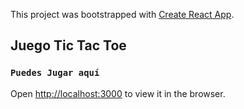 This project was bootstrapped with [Create React App](https://github.com/facebook/create-react-app).

## Juego Tic Tac Toe



### `Puedes Jugar aquí`


Open [http://localhost:3000](https://asmedina24.github.io/TicTacToe/index.html) to view it in the browser.

